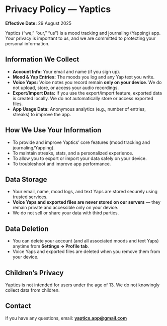 # Privacy Policy — Yaptics

**Effective Date:** 29 August 2025

Yaptics (“we,” “our,” “us”) is a mood tracking and journaling (Yapping) app. Your privacy is important to us, and we are committed to protecting your personal information.

## Information We Collect

- **Account Info:** Your email and name (if you sign up).
- **Mood & Yap Entries:** The moods you log and any Yap text you write.
- **Voice Yaps:** Voice notes you record remain **only on your device**. We do not upload, store, or access your audio recordings.
- **Export/Import Data:** If you use the export/import feature, exported data is created locally. We do not automatically store or access exported files.
- **App Usage Data:** Anonymous analytics (e.g., number of entries, streaks) to improve the app.

## How We Use Your Information

- To provide and improve Yaptics’ core features (mood tracking and journaling/Yapping).
- To maintain streaks, stats, and a personalized experience.
- To allow you to export or import your data safely on your device.
- To troubleshoot and improve app performance.

## Data Storage

- Your email, name, mood logs, and text Yaps are stored securely using trusted services.
- **Voice Yaps and exported files are never stored on our servers** — they remain private and accessible only on your device.
- We do not sell or share your data with third parties.

## Data Deletion

- You can delete your account (and all associated moods and text Yaps) anytime from **Settings → Profile tab**.
- Voice Yaps and exported files are deleted when you remove them from your device.

## Children’s Privacy

Yaptics is not intended for users under the age of 13. We do not knowingly collect data from children.

## Contact

If you have any questions, email: **yaptics.app@gmail.com**
